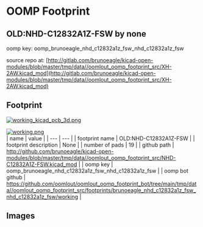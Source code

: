 # OOMP Footprint  
## OLD:NHD-C12832A1Z-FSW  by none  
  
oomp key: oomp_brunoeagle_nhd_c12832a1z_fsw_nhd_c12832a1z_fsw  
  
source repo at: [http://gitlab.com/brunoeagle/kicad-open-modules/blob/master/tmp/data//oomlout_oomp_footprint_src/XH-2AW.kicad_mod](http://gitlab.com/brunoeagle/kicad-open-modules/blob/master/tmp/data//oomlout_oomp_footprint_src/XH-2AW.kicad_mod)  
## Footprint  
  
[![working_kicad_pcb_3d.png](working_kicad_pcb_3d_600.png)](working_kicad_pcb_3d.png)  
  
[![working.png](working_600.png)](working.png)  
| name | value | 
| --- | --- | 
| footprint name | OLD:NHD-C12832A1Z-FSW | 
| footprint description | None | 
| number of pads | 19 | 
| github path | http://github.com/brunoeagle/kicad-open-modules/blob/master/tmp/data//oomlout_oomp_footprint_src/NHD-C12832A1Z-FSW.kicad_mod | 
| oomp key | oomp_brunoeagle_nhd_c12832a1z_fsw_nhd_c12832a1z_fsw | 
| oomp bot github | https://github.com/oomlout/oomlout_oomp_footprint_bot/tree/main/tmp/data//oomlout_oomp_footprint_src/footprints/brunoeagle_nhd_c12832a1z_fsw_nhd_c12832a1z_fsw/working | 
## Images  
